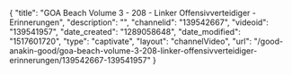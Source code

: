 {
    "title": "GOA Beach Volume 3 - 208 - Linker Offensivverteidiger - Erinnerungen",
    "description": "",
    "channelid": "139542667",
    "videoid": "139541957",
    "date_created": "1289058648",
    "date_modified": "1517601720",
    "type": "captivate",
    "layout": "channelVideo",
    "url": "\/good-anakin-good\/goa-beach-volume-3-208-linker-offensivverteidiger-erinnerungen\/139542667-139541957"
}